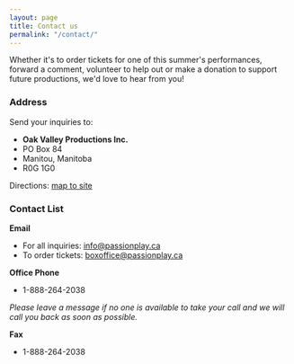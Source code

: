 ```yaml
---
layout: page
title: Contact us
permalink: "/contact/"
---
```

Whether it's to order tickets for one of this summer's performances, forward a comment, volunteer to help out or make a donation to support future productions, we'd love to hear from you!

### Address
Send your inquiries to:
- **Oak Valley Productions Inc.**
- PO Box 84
- Manitou, Manitoba
- R0G 1G0

Directions: [map to site](/map-to-theatre-site/)

### Contact List

**Email**
- For all inquiries: [info@passionplay.ca](mailto:info@passionplay.ca)
- To order tickets: [boxoffice@passionplay.ca](mailto:boxoffice@passionplay.ca)

**Office Phone**
- 1-888-264-2038

_Please leave a message if no one is available to take your call and we will call you back as soon as possible._

**Fax**
- 1-888-264-2038